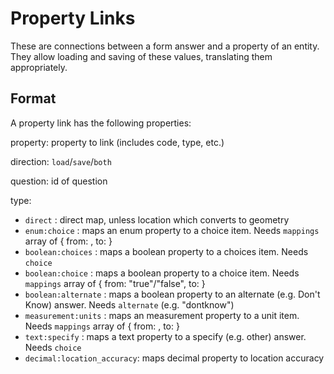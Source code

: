 # Property Links

These are connections between a form answer and a property of an entity. They allow loading and saving of these values, translating them appropriately.


## Format

A property link has the following properties:

property: property to link (includes code, type, etc.)

direction: `load`/`save`/`both`

question: id of question

type: 

* `direct` : direct map, unless location which converts to geometry
* `enum:choice` : maps an enum property to a choice item. Needs `mappings` array of { from: <enum code>, to: <choice id> }
* `boolean:choices` : maps a boolean property to a choices item. Needs `choice`
* `boolean:choice` : maps a boolean property to a choice item. Needs `mappings` array of { from: "true"/"false", to: <choice id> }
* `boolean:alternate` : maps a boolean property to an alternate (e.g. Don't Know) answer. Needs `alternate` (e.g. "dontknow")
* `measurement:units` : maps an measurement property to a unit item. Needs `mappings` array of { from: <entity unit id>, to: <question units id> }
* `text:specify` : maps a text property to a specify (e.g. other) answer. Needs `choice`
* `decimal:location_accuracy`: maps decimal property to location accuracy
